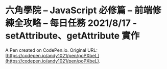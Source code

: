 # 六角學院 – JavaScript 必修篇 – 前端修練全攻略 – 每日任務 2021/8/17 - setAttribute、getAttribute 實作

A Pen created on CodePen.io. Original URL: [https://codepen.io/andy1021/pen/poPXbeL](https://codepen.io/andy1021/pen/poPXbeL).


